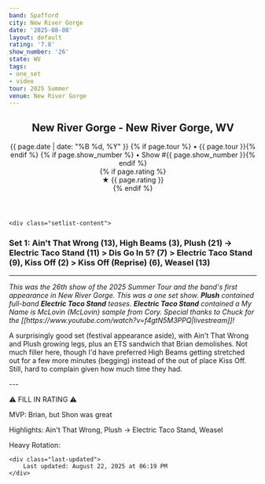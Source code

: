 ```yaml
---
band: Spafford
city: New River Gorge
date: '2025-08-08'
layout: default
rating: '7.8'
show_number: '26'
state: WV
tags:
- one_set
- video
tour: 2025 Summer
venue: New River Gorge
---
```


<article class="show-card">
    <header class="show-header">
        <h1>New River Gorge - New River Gorge, WV</h1>
        <div class="show-meta">
            {{ page.date | date: "%B %d, %Y" }}
            {% if page.tour %} • {{ page.tour }}{% endif %}
            {% if page.show_number %} • Show #{{ page.show_number }}{% endif %}
        </div>
        {% if page.rating %}
        <div class="show-rating">★ {{ page.rating }}</div>
        {% endif %}
    </header>
    
    <div class="setlist-content">
<h3 class="setlist-header"><strong>Set 1:</strong>  <span class="jam-entry jam-tooltip jam-link" data-tooltip="<strong>Timing:</strong> 13:23<br><strong>Notes:</strong> Supremely funky and up-tempo, this one swirls into an Anatolian suite and breaks out with power.
" data-url="{{ '/jam-chart/?filter=' | append: 'Ain't That Wrong' | relative_url }}">Ain't That Wrong</span> (13), High Beams (3), <span class="jam-entry jam-tooltip jam-link" data-tooltip="<strong>Timing:</strong> 21:01<br><strong>Notes:</strong> Starts out with a mechanical groove, gains traction and soars with a contemplative Cory behind it, then glides through sunset lava lamp constellations -&gt; Electric Taco Stand.
" data-url="{{ '/jam-chart/?filter=' | append: 'Plush' | relative_url }}">Plush</span> (21) -> <span class="jam-entry jam-tooltip jam-link" data-tooltip="<strong>Timing:</strong> 11:52<br><strong>Notes:</strong> Funky through the first half and propels into a spacey rave with a very strong Shon and steady Nick. Brian takes over in the last few minutes for some great emotive playing. The start of a ETS &gt; Dis Go In 5? &gt; ETS sandwich.
" data-url="{{ '/jam-chart/?filter=' | append: 'Electric Taco Stand' | relative_url }}">Electric Taco Stand</span> (11) > Dis Go In 5? (7) > Electric Taco Stand (9), Kiss Off (2) > Kiss Off (Reprise) (6), <span class="jam-entry jam-tooltip jam-link" data-tooltip="<strong>Timing:</strong> 13:37<br><strong>Notes:</strong> Extended electro house with a few big buildups. 
" data-url="{{ '/jam-chart/?filter=' | append: 'Weasel' | relative_url }}">Weasel</span> (13)</h3>
<hr class="section-divider">
<p class="show-notes"><em>This was the 26th show of the 2025 Summer Tour and the band's first appearance in New River Gorge. This was a one set show. <strong>Plush</strong> contained full-band <strong>Electric Taco Stand</strong> teases. <strong>Electric Taco Stand</strong> contained a My Name is McLovin (McLovin) sample from Cory. Special thanks to Chuck for the [[https://www.youtube.com/watch?v=f4gtN5M3PPQ|livestream]]!</em></p>
<p class="review-text">A surprisingly good set (festival appearance aside), with Ain't That Wrong and Plush growing legs, plus an ETS sandwich that Brian demolishes. Not much filler here, though I'd have preferred High Beams getting stretched out for a few more minutes (begging) instead of the out of place Kiss Off. Still, hard to complain given how much time they had.</p>
<p class="review-text">---</p>
<p class="review-text">⚠️ FILL IN RATING ⚠️</p>
<p class="review-text">MVP:  Brian, but Shon was great</p>
<p class="review-text">Highlights:  Ain't That Wrong, Plush -> Electric Taco Stand, Weasel</p>
<p class="review-text">Heavy Rotation:</p>
    </div>
    
    <div class="last-updated">
        Last updated: August 22, 2025 at 06:19 PM
    </div>
</article>